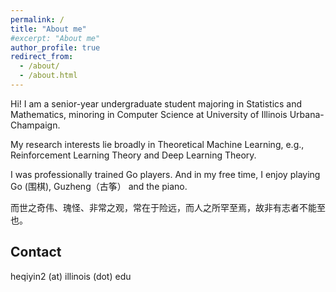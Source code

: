 ```yaml
---
permalink: /
title: "About me"
#excerpt: "About me"
author_profile: true
redirect_from: 
  - /about/
  - /about.html
---
```

Hi! I am a senior-year undergraduate student majoring in Statistics and Mathematics, minoring in Computer Science at University of Illinois Urbana-Champaign.

My research interests lie broadly in Theoretical Machine Learning, e.g., Reinforcement Learning Theory and Deep Learning Theory.

I was professionally trained Go players. And in my free time, I enjoy playing Go (围棋), Guzheng（古筝） and the piano.
<div class="italic-kaiti">
  而世之奇伟、瑰怪、非常之观，常在于险远，而人之所罕至焉，故非有志者不能至也。
</div>


Contact
------
heqiyin2 (at) illinois (dot) edu



